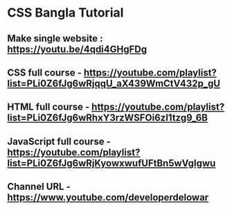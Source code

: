 # CSS Bangla Tutorial 

## Make single website :  https://youtu.be/4qdi4GHgFDg

## CSS full course - https://youtube.com/playlist?list=PLi0Z6fJg6wRjqqU_aX439WmCtV432p_gU

## HTML full course - https://youtube.com/playlist?list=PLi0Z6fJg6wRhxY3rzWSFOi6zI1tzg9_6B

## JavaScript full course - https://youtube.com/playlist?list=PLi0Z6fJg6wRjKyowxwufUFtBn5wVgIgwu

## Channel URL - https://www.youtube.com/developerdelowar



